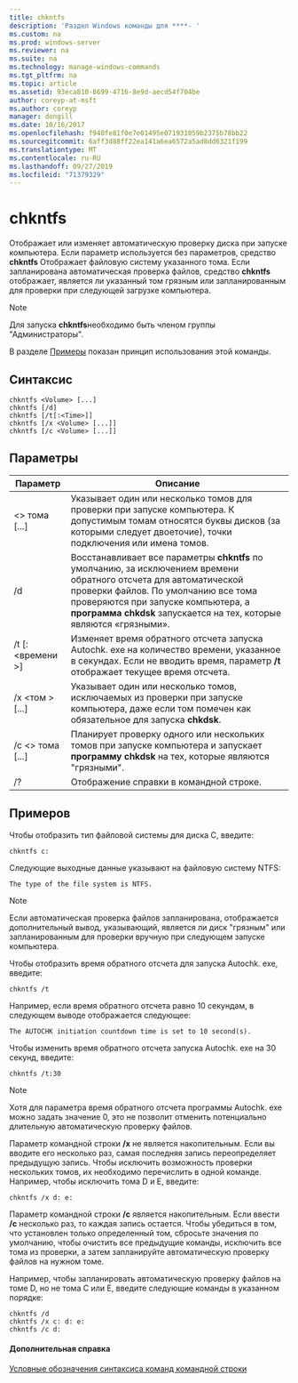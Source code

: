 ```yaml
---
title: chkntfs
description: 'Раздел Windows команды для ****- '
ms.custom: na
ms.prod: windows-server
ms.reviewer: na
ms.suite: na
ms.technology: manage-windows-commands
ms.tgt_pltfrm: na
ms.topic: article
ms.assetid: 93eca810-8699-4716-8e9d-aecd54f704be
author: coreyp-at-msft
ms.author: coreyp
manager: dongill
ms.date: 10/16/2017
ms.openlocfilehash: f940fe81f0e7e01495e071931059b2375b78bb22
ms.sourcegitcommit: 6aff3d88ff22ea141a6ea6572a5ad8dd6321f199
ms.translationtype: MT
ms.contentlocale: ru-RU
ms.lasthandoff: 09/27/2019
ms.locfileid: "71379329"
---
```

# <a name="chkntfs"></a>chkntfs



Отображает или изменяет автоматическую проверку диска при запуске компьютера. Если параметр используется без параметров, средство **chkntfs** Отображает файловую систему указанного тома. Если запланирована автоматическая проверка файлов, средство **chkntfs** отображает, является ли указанный том грязным или запланированным для проверки при следующей загрузке компьютера.

> [!NOTE]
> Для запуска **chkntfs**необходимо быть членом группы "Администраторы".

В разделе [Примеры](#BKMK_examples) показан принцип использования этой команды.

## <a name="syntax"></a>Синтаксис

```
chkntfs <Volume> [...]
chkntfs [/d]
chkntfs [/t[:<Time>]]
chkntfs [/x <Volume> [...]]
chkntfs [/c <Volume> [...]]
```

## <a name="parameters"></a>Параметры

|Параметр|Описание|
|---------|-----------|
|\<> тома [...]|Указывает один или несколько томов для проверки при запуске компьютера. К допустимым томам относятся буквы дисков (за которыми следует двоеточие), точки подключения или имена томов.|
|/d|Восстанавливает все параметры **chkntfs** по умолчанию, за исключением времени обратного отсчета для автоматической проверки файлов. По умолчанию все тома проверяются при запуске компьютера, а **программа chkdsk** запускается на тех, которые являются «грязными».|
|/t [:\<времени >]|Изменяет время обратного отсчета запуска Autochk. exe на количество времени, указанное в секундах. Если не вводить время, параметр **/t** отображает текущее время отсчета.|
|/x \<том > [...]|Указывает один или несколько томов, исключаемых из проверки при запуске компьютера, даже если том помечен как обязательное для запуска **chkdsk**.|
|/c \<> тома [...]|Планирует проверку одного или нескольких томов при запуске компьютера и запускает **программу chkdsk** на тех, которые являются "грязными".|
|/?|Отображение справки в командной строке.|

## <a name="BKMK_examples"></a>Примеров

Чтобы отобразить тип файловой системы для диска C, введите:
```
chkntfs c:
```
Следующие выходные данные указывают на файловую систему NTFS:
```
The type of the file system is NTFS.
```

> [!NOTE]
> Если автоматическая проверка файлов запланирована, отображается дополнительный вывод, указывающий, является ли диск "грязным" или запланированным для проверки вручную при следующем запуске компьютера.

Чтобы отобразить время обратного отсчета для запуска Autochk. exe, введите:
```
chkntfs /t
```
Например, если время обратного отсчета равно 10 секундам, в следующем выводе отображается следующее:
```
The AUTOCHK initiation countdown time is set to 10 second(s).
```
Чтобы изменить время обратного отсчета запуска Autochk. exe на 30 секунд, введите:
```
chkntfs /t:30
```

> [!NOTE]
> Хотя для параметра время обратного отсчета программы Autochk. exe можно задать значение 0, это не позволит отменить потенциально длительную автоматическую проверку файлов.

Параметр командной строки **/x** не является накопительным. Если вы вводите его несколько раз, самая последняя запись переопределяет предыдущую запись. Чтобы исключить возможность проверки нескольких томов, их необходимо перечислить в одной команде. Например, чтобы исключить тома D и E, введите:
```
chkntfs /x d: e:
```
Параметр командной строки **/c** является накопительным. Если ввести **/c** несколько раз, то каждая запись остается. Чтобы убедиться в том, что установлен только определенный том, сбросьте значения по умолчанию, чтобы очистить все предыдущие команды, исключить все тома из проверки, а затем запланируйте автоматическую проверку файлов на нужном томе.

Например, чтобы запланировать автоматическую проверку файлов на томе D, но не тома C или E, введите следующие команды в указанном порядке:
```
chkntfs /d
chkntfs /x c: d: e:
chkntfs /c d:
```

#### <a name="additional-references"></a>Дополнительная справка

[Условные обозначения синтаксиса команд командной строки](command-line-syntax-key.md)